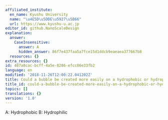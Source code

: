 ```yaml
---
affiliated_institute:
  en_name: Kyushu University
  name: "\u4E5D\u5DDE\u5927\u5B66"
  url: https://www.kyushu-u.ac.jp
editor_id: github.NanoScaleDesign
explanation:
  answer:
    CaseInsensitive:
      answer: A
      hidden_answer: 86f7e437faa5a7fce15d1ddcb9eaeaea377667b8
  resources: {}
extra_resources: {}
id: 487a8cac-bcff-4a5e-8286-efcc86e33fb2
language: en
modified: '2018-11-26T12:00:22.041202Z'
title: Could a bubble be created more easily on a hydrophobic or hydrophilic surface?
title_id: could-a-bubble-be-created-more-easily-on-a-hydrophobic-or-hydrophilic-surface
topics: []
translations: {}
version: '1.0'
---
```


A: Hydrophobic
B: Hydrophilic
